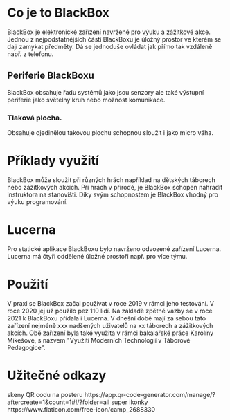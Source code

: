 <h1>Co je to BlackBox</h1>
    BlackBox je elektronické zařízení navržené pro výuku a zážitkové akce. 
    <!-- Díky svým senzorům je schopen navigovat účastníky na konkrétní místa nebo od nich vyžadovat různé úkoly. -->
    Jednou z nejpodstatnějších částí BlackBoxu je úložný prostor ve kterém se dají zamykat předměty. 
    <!-- V rámci hry se pak k obsahu úložného prostotu účastníci mohou dostat teprve po dokončení nějakého úkolu. -->
    Dá se jednoduše ovládat jak přímo tak vzdáleně např. z telefonu.

<h2>Periferie BlackBoxu</h2>
    BlackBox obsahuje řadu systémů jako jsou senzory ale také výstupní periferie jako světelný kruh nebo možnost komunikace.
    <!-- * Jeho senzory jsou akcelerometr, gyroskop, magnetický kompas, barometr a asi nejzajímavější tlakovou plochu. -->
    <!-- Aby senzory nebyly k ničemu jsou pochopitelně nutné i výstupný periferie, kterými jsou světelný kruh sloužící jako displej. -->
    <!-- Dalším výstupem je zámek a na některých verzích zařízení i sirénka pro zvukovou odezvu. -->
    <!-- BlackBox je také schopen bezdrátově komunikovat pomocí WiFi, Bluetooth a IR. -->
<h3>Tlaková plocha.</h3>
    Obsahuje ojedinělou takovou plochu schopnou sloužit i jako micro váha.
    <!-- Tlakovou plochu si můžete představit jako touchped až na to že snímá talk a ne kapacitu a je tak schopna snímat sípu nárazu nebo i sloužit jako váha. -->
    <!-- Snímání tlakové plochy je založeno na čipu LDC1614 od firmy TexasInstruments, který měří vzdálenost vodivého terčíku od snímací cívky. -->
    <!-- Proto má k dispozici čtyři cívky a deforamční desku vyrobenou z 0.6mm tlustého kuprextitu který se při doteku deformuje. -->
    <!-- Díky rozlišení až 10nm které čip LDC1614 poskytuje je tlaková plocha schopna reagovat i při velmi lehkém doteku a vážit s přesností na desetiny gramu. -->

<h1>Příklady využití</h1>
    BlackBox může sloužit při různých hrách například na dětských táborech nebo zážitkových akcích.
    <!-- Pro představu, -->
        <!-- jednoduší hra může využívat BlackBox jen jako skrýš pro výhru.  -->
        <!-- Muže být někde schovaný a otevřít se ve chvíli kdy s ním účastník udělá nějaké gesto, např. jej natočí k severu nebo sním zatřese. -->
        <!-- Díky svému světelnému kruhu je také BlackBox schopen velmi dobře sloužit při nočních hrách.  -->
        <!-- Může např. světelně signalizovat svůj stav i na stovky metrů a dávat tak např. vědět že ho může otevřít jen jeden z hrajících týmů. -->
        <!-- V neposlední řadě muže toto zařízení sloužit pro výuku programování např. na technických táborech.  -->
        <!-- Účastníci mohou na začátku tábora hrát hru s řadou úkolů které mají řešit pomocí BlackBoxu.       -->
        <!-- Následně se mohou naučit BlackBox programovat a při druhém běhu téže hry mohou řadu úkolů automatizovat a tak je dokončit v daleko kratším čase. -->
        <!-- Účastníci tak mají jak úkol, na kterém si mohou vyzkoušet programování, tak i motivaci proč se učit.  -->
    Při hrách v přírodě, je BlackBox schopen nahradit instruktora na stanovišti. 
    Díky svým schopnostem je BlackBox vhodný pro výuku programování.

<h1>Lucerna</h1>
    Pro statické aplikace BlackBoxu bylo navrženo odvozené zařízení Lucerna.
    Lucerna má čtyři oddělené úložné prostoři např. pro více týmu.
    <!-- BlackBox je zařízení sloužící jako mobilní zařízení které muže uživatel nosit s sebou.
    Některé hry však vyžadují spíše nepohyblivou základnu která např. vydává body nebo říká kam dál postupovat.
    Z tohoto důvodu vznikla i lucerna která je uzpůsobena právě tomuto účelu.
    Lucerna má čtyři oddělené zamykatelné prostory které mohou sloužit např. každý jednomu z herních týmů nebo pro různé typy odměn. -->

<h1>Použití</h1>
    V praxi se BlackBox začal používat v roce 2019 v rámci jeho testování.
    V roce 2020 jej už použilo pez 110 lidí.
    Na základě zpětné vazby se v roce 2021 k BlackBoxu přidala i Lucerna.
    V dnešní době mají za sebou tato zařízení nejméně xxx nadšených uživatelů na xx táborech a zážitkových akcích.
    Obě zařízení byla také využita v rámci bakalářské práce Karolíny Mikešové, s názvem "Využití Moderních Technologií v Táborové Pedagogice".

<h1>Užitečné odkazy</h1>
    skeny QR codu na posteru    https://app.qr-code-generator.com/manage/?aftercreate=1&count=1#!/?folder=all
    super ikonky                https://www.flaticon.com/free-icon/camp_2688330


<!-- do 2020 > 110
2021 > 212 = (48 + 20) + (40+4) + (17+2) + (49+5) + (25+2)
do dnes > 322 -->